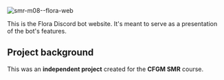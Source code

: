![smr-m08--flora-web](https://user-images.githubusercontent.com/28309837/236694907-49fe509f-91ff-4a35-84f1-f7c2baa3f417.png)

This is the Flora Discord bot website. It's meant to serve as a presentation of the bot's features.

## Project background
This was an **independent project** created for the **CFGM SMR** course.
